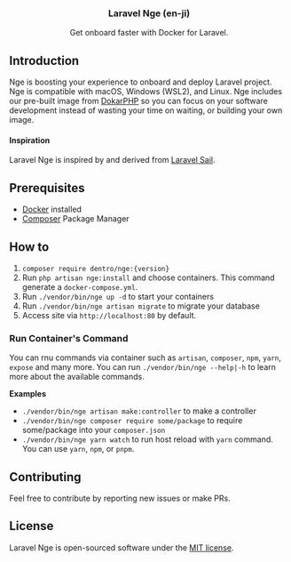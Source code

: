 <div>
    <h3 align="center">Laravel Nge (en-ji)</h3>
    <p align="center">Get onboard faster with Docker for Laravel.</p>
</div>

## Introduction

Nge is boosting your experience to onboard and deploy Laravel project. Nge is compatible with macOS, Windows (WSL2), and Linux. Nge includes our pre-built image from [DokarPHP](https://github.com/digital-entropy/dokar-php) so you can focus on your software development instead of wasting your time on waiting, or building your own image.

#### Inspiration

Laravel Nge is inspired by and derived from [Laravel Sail](https://github.com/shipping-docker/vessel).

## Prerequisites

- [Docker](https://docs.docker.com/engine/install/) installed
- [Composer](http://getcomposer.org) Package Manager

## How to

1. `composer require dentro/nge:{version}`
2. Run `php artisan nge:install` and choose containers. This command generate a `docker-compose.yml`.
4. Run `./vendor/bin/nge up -d` to start your containers
5. Run `./vendor/bin/nge artisan migrate` to migrate your database
6. Access site via `http://localhost:80` by default.

### Run Container's Command

You can rnu commands via container such as `artisan`, `composer`, `npm`, `yarn`, `expose` and many more. You can run `./vendor/bin/nge --help|-h` to learn more about the available commands.

**Examples**

- `./vendor/bin/nge artisan make:controller` to make a controller
- `./vendor/bin/nge composer require some/package` to require some/package into your `composer.json`
- `./vendor/bin/nge yarn watch` to run host reload with `yarn` command. You can use `yarn`, `npm`, or `pnpm`.

## Contributing

Feel free to contribute by reporting new issues or make PRs.

## License

Laravel Nge is open-sourced software under the [MIT license](LICENSE.md).
